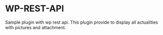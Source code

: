 # WP-REST-API
Sample plugin with wp rest api. 
This plugin provide to display all actualities with pictures and attachment.

